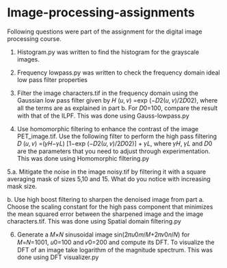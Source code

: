 # Image-processing-assignments
Following questions were part of the assignment for the digital image processing course. 
1. Histogram.py was written to find the histogram for the grayscale images.
2. Frequency lowpass.py was written to check the frequency domain ideal low pass filter properties

3. Filter the image characters.tif in the frequency domain using the Gaussian low pass filter given by
𝐻 (𝑢, 𝑣) =exp (−𝐷2(𝑢, 𝑣)/2𝐷02),
where all the terms are as explained in part b. For 𝐷0=100, compare the result with that of the ILPF. 
This was done using Gauss-lowpass.py

4. Use homomorphic filtering to enhance the contrast of the image PET_image.tif. Use the following
filter to perform the high pass filtering
𝐷 (𝑢, 𝑣) =(𝛾𝐻−𝛾𝐿) [1−exp (−𝐷2(𝑢, 𝑣)/2𝐷02)] + 𝛾𝐿,
where 𝛾𝐻, 𝛾𝐿 and 𝐷0 are the parameters that you need to adjust through experimentation. 
This was done using Homomorphic filtering.py

5.a. Mitigate the noise in the image noisy.tif by filtering it with a square averaging mask of
sizes 5,10 and 15. What do you notice with increasing mask size.

b. Use high boost filtering to sharpen the denoised image from part a. Choose the scaling
constant for the high pass component that minimizes the mean squared error between the
sharpened image and the image characters.tif.
This was done using Spatial domain filtering.py

6. Generate a 𝑀×𝑁 sinusoidal image sin(2𝜋𝑢0𝑚/𝑀+2𝜋𝑣0𝑛/𝑁) for 𝑀=𝑁=1001, 𝑢0=100
and 𝑣0=200 and compute its DFT. To visualize the DFT of an image take logarithm of the
magnitude spectrum. This was done using DFT visualizer.py
